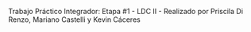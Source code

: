 Trabajo Práctico Integrador: Etapa #1 - LDC II - Realizado por Priscila Di Renzo, Mariano Castelli y Kevin Cáceres 
